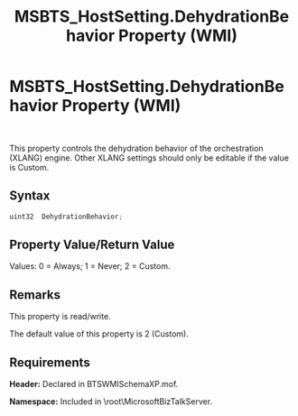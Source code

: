 ﻿---
title: MSBTS_HostSetting.DehydrationBehavior Property (WMI)
TOCTitle: MSBTS_HostSetting.DehydrationBehavior Property (WMI)
ms:assetid: 1b672a19-0080-4025-8b6d-80e4a6056f40
ms:mtpsurl: https://msdn.microsoft.com/en-us/library/Gg678622(v=BTS.80)
ms:contentKeyID: 51526569
ms.date: 08/30/2017
mtps_version: v=BTS.80
---

# MSBTS\_HostSetting.DehydrationBehavior Property (WMI)

 

This property controls the dehydration behavior of the orchestration (XLANG) engine. Other XLANG settings should only be editable if the value is Custom.

## Syntax

```C#
uint32  DehydrationBehavior;  
```

## Property Value/Return Value

Values: 0 = Always; 1 = Never; 2 = Custom.

## Remarks

This property is read/write.

The default value of this property is 2 (Custom).

## Requirements

**Header:** Declared in BTSWMISchemaXP.mof.

**Namespace:** Included in \\root\\MicrosoftBizTalkServer.

